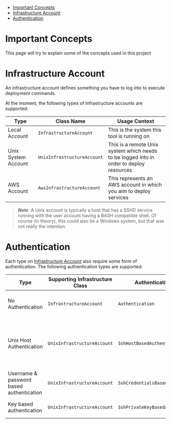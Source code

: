
- [Important Concepts](#important-concepts)
- [Infrastructure Account](#infrastructure-account)
- [Authentication](#authentication)

# Important Concepts

This page will try to explain some of the concepts used in this project

# Infrastructure Account

An infrastructure account defines something you have to log into to execute deployment commands.

At the moment, the following types of Infrastructure accounts are supported:

| Type                | Class Name                   | Usage Context                                                                           |
|---------------------|------------------------------|-----------------------------------------------------------------------------------------|
| Local Account       | `InfrastructureAccount`      | This is the system this tool is running on                                              |
| Unix System Account | `UnixInfrastructureAccount`  | This is a remote Unix system which needs to be logged into in order to deploy resources |
| AWS Account         | `AwsInfrastructureAccount`   | This represents an AWS account in which you aim to deploy services                      |

> _**Note**_: A Unix account is typically a host that has a SSHD service running with the user account having a BASH compatible shell. Of course (in theory), this could also be a Windows system, but that was not really the intention.

# Authentication

Each type on [Infrastructure Account](#infrastructure-account) also require some form of authentication. The following authentication types are supported:

| Type                                     | Supporting Infrastructure Class | Authentication Class Name                 | Usage Context                                                                                                                                      |
|------------------------------------------|---------------------------------|-------------------------------------------|----------------------------------------------------------------------------------------------------------------------------------------------------|
| No Authentication                        | `InfrastructureAccount`         | `Authentication`                          | Only really used for the local account that the tool is being run from.                                                                            |
| Unix Host Authentication                 | `UnixInfrastructureAccount`     | `SshHostBasedAuthenticationConfig`        | Supporting SSH authentication to hosts, where those hosts are defined in local SSH configuration. for example in a file in `/etc/ssh/ssh_config.d` |
| Username & password based authentication | `UnixInfrastructureAccount`     | `SshCredentialsBasedAuthenticationConfig` | Supports unix authentication via SSH using a username and password.                                                                                |
| Key based authentication                 | `UnixInfrastructureAccount`     | `SshPrivateKeyBasedAuthenticationConfig`  | Supports unix authentication using private keys.                                                                                                   |


